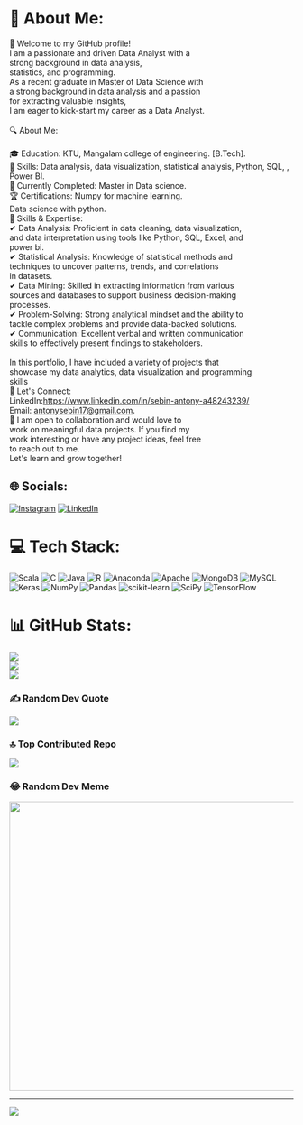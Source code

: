 # 💫 About Me:
👋 Welcome to my GitHub profile!<br> I am a passionate and driven Data Analyst with a <br>strong background in data analysis, <br>statistics, and programming.<br>As a recent graduate in Master of Data Science with<br> a strong background in data analysis and a passion <br>for extracting valuable insights, <br>I am eager to kick-start my career as a Data Analyst.<br><br>🔍 About Me:<br><br>🎓 Education: KTU, Mangalam college of engineering. [B.Tech].<br>💼 Skills: Data analysis, data visualization, statistical analysis, Python, SQL, , Power BI.<br>🌱 Currently Completed: Master in Data science.<br>🏆 Certifications: Numpy for machine learning.<br>                                 Data science with python.<br>🔬 Skills & Expertise:<br>✔ Data Analysis: Proficient in data cleaning, data visualization,<br> and data interpretation using tools like Python, SQL, Excel, and <br>power bi.<br>✔ Statistical Analysis: Knowledge of statistical methods and <br>techniques to uncover patterns, trends, and correlations<br> in datasets.<br>✔ Data Mining: Skilled in extracting information from various<br> sources and databases to support business decision-making<br> processes.<br>✔ Problem-Solving: Strong analytical mindset and the ability to<br> tackle complex problems and provide data-backed solutions.<br>✔ Communication: Excellent verbal and written communication<br> skills to effectively present findings to stakeholders.<br><br>In this portfolio, I have included a variety of projects that<br> showcase my data analytics, data visualization and programming<br>skills<br>📧 Let's Connect:<br>LinkedIn:https://www.linkedin.com/in/sebin-antony-a48243239/<br>Email: antonysebin17@gmail.com.<br>🤝 I am open to collaboration and would love to <br>work on meaningful data projects. If you find my <br>work interesting or have any project ideas, feel free <br>to reach out to me. <br>Let's learn and grow together!


## 🌐 Socials:
[![Instagram](https://img.shields.io/badge/Instagram-%23E4405F.svg?logo=Instagram&logoColor=white)](https://instagram.com/mr__sebs) [![LinkedIn](https://img.shields.io/badge/LinkedIn-%230077B5.svg?logo=linkedin&logoColor=white)](https://linkedin.com/in/https://www.linkedin.com/in/sebin-antony-a48243239/) 

# 💻 Tech Stack:
![Scala](https://img.shields.io/badge/scala-%23DC322F.svg?style=for-the-badge&logo=scala&logoColor=white) ![C](https://img.shields.io/badge/c-%2300599C.svg?style=for-the-badge&logo=c&logoColor=white) ![Java](https://img.shields.io/badge/java-%23ED8B00.svg?style=for-the-badge&logo=java&logoColor=white) ![R](https://img.shields.io/badge/r-%23276DC3.svg?style=for-the-badge&logo=r&logoColor=white) ![Anaconda](https://img.shields.io/badge/Anaconda-%2344A833.svg?style=for-the-badge&logo=anaconda&logoColor=white) ![Apache](https://img.shields.io/badge/apache-%23D42029.svg?style=for-the-badge&logo=apache&logoColor=white) ![MongoDB](https://img.shields.io/badge/MongoDB-%234ea94b.svg?style=for-the-badge&logo=mongodb&logoColor=white) ![MySQL](https://img.shields.io/badge/mysql-%2300f.svg?style=for-the-badge&logo=mysql&logoColor=white) ![Keras](https://img.shields.io/badge/Keras-%23D00000.svg?style=for-the-badge&logo=Keras&logoColor=white) ![NumPy](https://img.shields.io/badge/numpy-%23013243.svg?style=for-the-badge&logo=numpy&logoColor=white) ![Pandas](https://img.shields.io/badge/pandas-%23150458.svg?style=for-the-badge&logo=pandas&logoColor=white) ![scikit-learn](https://img.shields.io/badge/scikit--learn-%23F7931E.svg?style=for-the-badge&logo=scikit-learn&logoColor=white) ![SciPy](https://img.shields.io/badge/SciPy-%230C55A5.svg?style=for-the-badge&logo=scipy&logoColor=%white) ![TensorFlow](https://img.shields.io/badge/TensorFlow-%23FF6F00.svg?style=for-the-badge&logo=TensorFlow&logoColor=white)
# 📊 GitHub Stats:
![](https://github-readme-stats.vercel.app/api?username=antonysebin&theme=tokyonight&hide_border=false&include_all_commits=false&count_private=false)<br/>
![](https://github-readme-streak-stats.herokuapp.com/?user=antonysebin&theme=tokyonight&hide_border=false)<br/>
![](https://github-readme-stats.vercel.app/api/top-langs/?username=antonysebin&theme=tokyonight&hide_border=false&include_all_commits=false&count_private=false&layout=compact)

### ✍️ Random Dev Quote
![](https://quotes-github-readme.vercel.app/api?type=horizontal&theme=radical)

### 🔝 Top Contributed Repo
![](https://github-contributor-stats.vercel.app/api?username=antonysebin&limit=5&theme=dark&combine_all_yearly_contributions=true)

### 😂 Random Dev Meme
<img src="https://rm.up.railway.app/" width="512px"/>

---
[![](https://visitcount.itsvg.in/api?id=antonysebin&icon=0&color=0)](https://visitcount.itsvg.in)

<!-- Proudly created with GPRM ( https://gprm.itsvg.in ) -->
